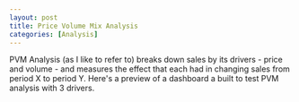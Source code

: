 ```yaml
---
layout: post
title: Price Volume Mix Analysis
categories: [Analysis]
---
```

PVM Analysis (as I like to refer to) breaks down sales by its drivers - price and volume - and measures the effect that each had in changing sales from period X to period Y. Here's a preview of a dashboard a built to test PVM analysis with 3 drivers.

<img src="{{ site.baseurl }}/images/blog/dashbordview.jpg" alt>
